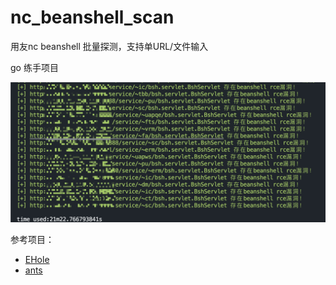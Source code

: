 # nc_beanshell_scan
用友nc beanshell 批量探测，支持单URL/文件输入

go 练手项目

![image](./images/running_demo.png)

参考项目：
 - [EHole](https://github.com/EdgeSecurityTeam/EHole)
 - [ants](https://github.com/panjf2000/ants)